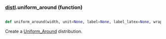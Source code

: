### [distl](distl.md).uniform_around (function)


```py

def uniform_around(width, unit=None, label=None, label_latex=None, wrap_at=None)

```



Create a [Uniform_Around](Uniform_Around.md) distribution.

